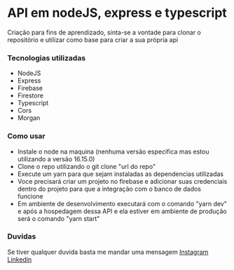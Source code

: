 # API em nodeJS, express e typescript
Criação para fins de aprendizado, sinta-se a vontade para clonar o repositório e utilizar como base para criar a sua própria api

### Tecnologias utilizadas

- NodeJS
- Express
- Firebase
- Firestore
- Typescript
- Cors
- Morgan

### Como usar

 - Instale o node na maquina (nenhuma versão especifica mas estou utilizando a versão 16.15.0)
 - Clone o repo utilizando o git clone "url do repo"
 - Execute um yarn para que sejam instaladas as dependencias utilizadas
 - Voce precisará criar um projeto no firebase e adicionar suas credenciais dentro do projeto para que a integração com o banco de dados funcione
 - Em ambiente de desenvolvimento executará com o comando "yarn dev" e após a hospedagem dessa API e ela estiver em ambiente de produção será o comando "yarn start"

### Duvidas

 Se tiver qualquer duvida basta me mandar uma mensagem
 [Instagram](https://www.instagram.com/sshwashere/)
 [Linkedin](https://www.linkedin.com/in/areyousessh/)

